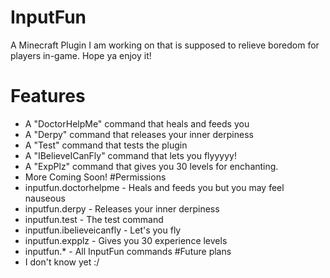# InputFun
A Minecraft Plugin I am working on that is supposed to relieve boredom for players in-game. Hope ya enjoy it!
# Features
- A "DoctorHelpMe" command that heals and feeds you
- A "Derpy" command that releases your inner derpiness
- A "Test" command that tests the plugin
- A "IBelieveICanFly" command that lets you flyyyyy!
- A "ExpPlz" command that gives you 30 levels for enchanting.
- More Coming Soon!
#Permissions
- inputfun.doctorhelpme - Heals and feeds you but you may feel nauseous
- inputfun.derpy - Releases your inner derpiness
- inputfun.test - The test command
- inputfun.ibelieveicanfly - Let's you fly
- inputfun.expplz - Gives you 30 experience levels
- inputfun.* - All InputFun commands
#Future plans
- I don't know yet :/
